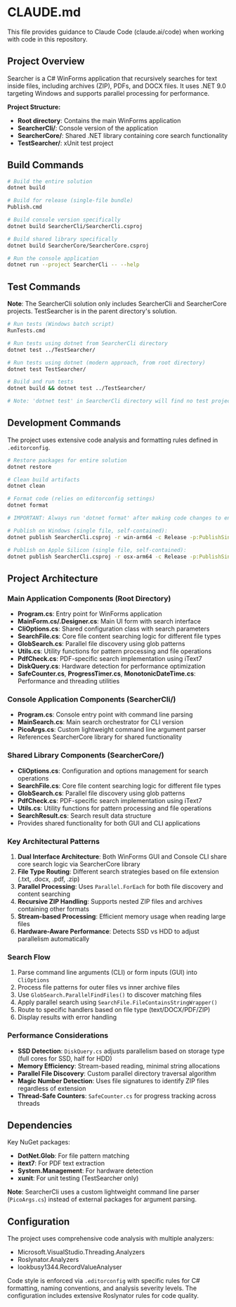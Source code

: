 # CLAUDE.md

This file provides guidance to Claude Code (claude.ai/code) when working with code in this repository.

## Project Overview

Searcher is a C# WinForms application that recursively searches for text inside files, including archives (ZIP), PDFs, and DOCX files. It uses .NET 9.0 targeting Windows and supports parallel processing for performance.

**Project Structure:**
- **Root directory**: Contains the main WinForms application
- **SearcherCli/**: Console version of the application
- **SearcherCore/**: Shared .NET library containing core search functionality
- **TestSearcher/**: xUnit test project

## Build Commands

```bash
# Build the entire solution
dotnet build

# Build for release (single-file bundle)
Publish.cmd

# Build console version specifically
dotnet build SearcherCli/SearcherCli.csproj

# Build shared library specifically
dotnet build SearcherCore/SearcherCore.csproj

# Run the console application
dotnet run --project SearcherCli -- --help
```

## Test Commands

**Note**: The SearcherCli solution only includes SearcherCli and SearcherCore projects. TestSearcher is in the parent directory's solution.

```bash
# Run tests (Windows batch script)
RunTests.cmd

# Run tests using dotnet from SearcherCli directory
dotnet test ../TestSearcher/

# Run tests using dotnet (modern approach, from root directory)
dotnet test TestSearcher/

# Build and run tests
dotnet build && dotnet test ../TestSearcher/

# Note: 'dotnet test' in SearcherCli directory will find no test projects
```

## Development Commands

The project uses extensive code analysis and formatting rules defined in `.editorconfig`.

```bash
# Restore packages for entire solution
dotnet restore

# Clean build artifacts
dotnet clean

# Format code (relies on editorconfig settings)
dotnet format

# IMPORTANT: Always run 'dotnet format' after making code changes to ensure consistent formatting

# Publish on Windows (single file, self-contained):
dotnet publish SearcherCli.csproj -r win-arm64 -c Release -p:PublishSingleFile=true --self-contained true

# Publish on Apple Silicon (single file, self-contained):
dotnet publish SearcherCli.csproj -r osx-arm64 -c Release -p:PublishSingleFile=true --self-contained true
```

## Project Architecture

### Main Application Components (Root Directory)

- **Program.cs**: Entry point for WinForms application
- **MainForm.cs/.Designer.cs**: Main UI form with search interface
- **CliOptions.cs**: Shared configuration class with search parameters
- **SearchFile.cs**: Core file content searching logic for different file types
- **GlobSearch.cs**: Parallel file discovery using glob patterns
- **Utils.cs**: Utility functions for pattern processing and file operations
- **PdfCheck.cs**: PDF-specific search implementation using iText7
- **DiskQuery.cs**: Hardware detection for performance optimization
- **SafeCounter.cs**, **ProgressTimer.cs**, **MonotonicDateTime.cs**: Performance and threading utilities

### Console Application Components (SearcherCli/)

- **Program.cs**: Console entry point with command line parsing
- **MainSearch.cs**: Main search orchestrator for CLI version
- **PicoArgs.cs**: Custom lightweight command line argument parser
- References SearcherCore library for shared functionality

### Shared Library Components (SearcherCore/)

- **CliOptions.cs**: Configuration and options management for search operations
- **SearchFile.cs**: Core file content searching logic for different file types
- **GlobSearch.cs**: Parallel file discovery using glob patterns
- **PdfCheck.cs**: PDF-specific search implementation using iText7
- **Utils.cs**: Utility functions for pattern processing and file operations
- **SearchResult.cs**: Search result data structure
- Provides shared functionality for both GUI and CLI applications

### Key Architectural Patterns

1. **Dual Interface Architecture**: Both WinForms GUI and Console CLI share core search logic via SearcherCore library
2. **File Type Routing**: Different search strategies based on file extension (.txt, .docx, .pdf, .zip)
3. **Parallel Processing**: Uses `Parallel.ForEach` for both file discovery and content searching
4. **Recursive ZIP Handling**: Supports nested ZIP files and archives containing other formats
5. **Stream-based Processing**: Efficient memory usage when reading large files
6. **Hardware-Aware Performance**: Detects SSD vs HDD to adjust parallelism automatically

### Search Flow

1. Parse command line arguments (CLI) or form inputs (GUI) into `CliOptions`
2. Process file patterns for outer files vs inner archive files
3. Use `GlobSearch.ParallelFindFiles()` to discover matching files
4. Apply parallel search using `SearchFile.FileContainsStringWrapper()`
5. Route to specific handlers based on file type (text/DOCX/PDF/ZIP)
6. Display results with error handling

### Performance Considerations

- **SSD Detection**: `DiskQuery.cs` adjusts parallelism based on storage type (full cores for SSD, half for HDD)
- **Memory Efficiency**: Stream-based reading, minimal string allocations
- **Parallel File Discovery**: Custom parallel directory traversal algorithm
- **Magic Number Detection**: Uses file signatures to identify ZIP files regardless of extension
- **Thread-Safe Counters**: `SafeCounter.cs` for progress tracking across threads

## Dependencies

Key NuGet packages:
- **DotNet.Glob**: For file pattern matching
- **itext7**: For PDF text extraction
- **System.Management**: For hardware detection
- **xunit**: For unit testing (TestSearcher only)

**Note**: SearcherCli uses a custom lightweight command line parser (`PicoArgs.cs`) instead of external packages for argument parsing.

## Configuration

The project uses comprehensive code analysis with multiple analyzers:
- Microsoft.VisualStudio.Threading.Analyzers
- Roslynator.Analyzers
- lookbusy1344.RecordValueAnalyser

Code style is enforced via `.editorconfig` with specific rules for C# formatting, naming conventions, and analysis severity levels. The configuration includes extensive Roslynator rules for code quality.
